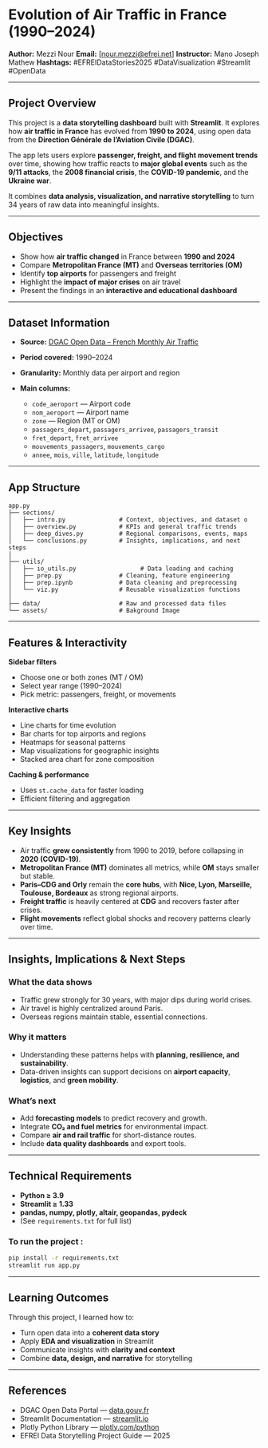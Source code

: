 # Evolution of Air Traffic in France (1990–2024)


**Author:** Mezzi Nour
**Email:** [[nour.mezzi@efrei.net](mailto:your.email@efrei.fr)]
**Instructor:** Mano Joseph Mathew
**Hashtags:** #EFREIDataStories2025 #DataVisualization #Streamlit #OpenData

---

## Project Overview

This project is a **data storytelling dashboard** built with **Streamlit**.
It explores how **air traffic in France** has evolved from **1990 to 2024**, using open data from the **Direction Générale de l’Aviation Civile (DGAC)**.

The app lets users explore **passenger, freight, and flight movement trends** over time, showing how traffic reacts to **major global events** such as the **9/11 attacks**, the **2008 financial crisis**, the **COVID-19 pandemic**, and the **Ukraine war**.

It combines **data analysis, visualization, and narrative storytelling** to turn 34 years of raw data into meaningful insights.

---

## Objectives

* Show how **air traffic changed** in France between **1990 and 2024**
* Compare **Metropolitan France (MT)** and **Overseas territories (OM)**
* Identify **top airports** for passengers and freight
* Highlight the **impact of major crises** on air travel
* Present the findings in an **interactive and educational dashboard**

---

## Dataset Information

* **Source:** [DGAC Open Data – French Monthly Air Traffic](https://www.data.gouv.fr/datasets/trafic-aerien-commercial-mensuel-francais-par-paire-daeroports-par-sens-depuis-1990/)
* **Period covered:** 1990–2024
* **Granularity:** Monthly data per airport and region
* **Main columns:**

  * `code_aeroport` — Airport code
  * `nom_aeroport` — Airport name
  * `zone` — Region (MT or OM)
  * `passagers_depart`, `passagers_arrivee`, `passagers_transit`
  * `fret_depart`, `fret_arrivee`
  * `mouvements_passagers`, `mouvements_cargo`
  * `annee`, `mois`, `ville`, `latitude`, `longitude`

---

## App Structure

```
app.py
├── sections/
│   ├── intro.py               # Context, objectives, and dataset o
│   ├── overview.py            # KPIs and general traffic trends
│   ├── deep_dives.py          # Regional comparisons, events, maps
│   └── conclusions.py         # Insights, implications, and next steps
│
├── utils/
│   ├── io_utils.py                  # Data loading and caching
│   ├── prep.py                # Cleaning, feature engineering
│   ├── prep.ipynb             # Data cleaning and preprocessing
│   └── viz.py                 # Reusable visualization functions
│
├── data/                      # Raw and processed data files
└── assets/                    # Bakground Image
```

---

## Features & Interactivity

**Sidebar filters**

* Choose one or both zones (MT / OM)
* Select year range (1990–2024)
* Pick metric: passengers, freight, or movements

**Interactive charts**

* Line charts for time evolution
* Bar charts for top airports and regions
* Heatmaps for seasonal patterns
* Map visualizations for geographic insights
* Stacked area chart for zone composition

**Caching & performance**

* Uses `st.cache_data` for faster loading
* Efficient filtering and aggregation

---

## Key Insights

* Air traffic **grew consistently** from 1990 to 2019, before collapsing in **2020 (COVID-19)**.
* **Metropolitan France (MT)** dominates all metrics, while **OM** stays smaller but stable.
* **Paris–CDG and Orly** remain the **core hubs**, with **Nice, Lyon, Marseille, Toulouse, Bordeaux** as strong regional airports.
* **Freight traffic** is heavily centered at **CDG** and recovers faster after crises.
* **Flight movements** reflect global shocks and recovery patterns clearly over time.

---

## Insights, Implications & Next Steps

### What the data shows

* Traffic grew strongly for 30 years, with major dips during world crises.
* Air travel is highly centralized around Paris.
* Overseas regions maintain stable, essential connections.

### Why it matters

* Understanding these patterns helps with **planning, resilience, and sustainability**.
* Data-driven insights can support decisions on **airport capacity**, **logistics**, and **green mobility**.

### What’s next

* Add **forecasting models** to predict recovery and growth.
* Integrate **CO₂ and fuel metrics** for environmental impact.
* Compare **air and rail traffic** for short-distance routes.
* Include **data quality dashboards** and export tools.

---

## Technical Requirements

* **Python ≥ 3.9**
* **Streamlit ≥ 1.33**
* **pandas, numpy, plotly, altair, geopandas, pydeck**
* (See `requirements.txt` for full list)

### To run the project :

```bash
pip install -r requirements.txt
streamlit run app.py
```

---

## Learning Outcomes

Through this project, I learned how to:

* Turn open data into a **coherent data story**
* Apply **EDA and visualization** in Streamlit
* Communicate insights with **clarity and context**
* Combine **data, design, and narrative** for storytelling

---

## References

* DGAC Open Data Portal — [data.gouv.fr](https://www.data.gouv.fr/datasets/trafic-aerien-commercial-mensuel-francais-par-paire-daeroports-par-sens-depuis-1990/)
* Streamlit Documentation — [streamlit.io](https://docs.streamlit.io/)
* Plotly Python Library — [plotly.com/python](https://plotly.com/python/)
* EFREI Data Storytelling Project Guide — 2025

